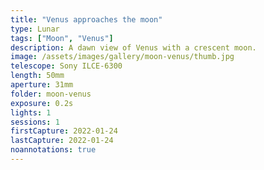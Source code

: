 ```yaml
---
title: "Venus approaches the moon"
type: Lunar
tags: ["Moon", "Venus"]
description: A dawn view of Venus with a crescent moon.
image: /assets/images/gallery/moon-venus/thumb.jpg
telescope: Sony ILCE-6300
length: 50mm
aperture: 31mm
folder: moon-venus
exposure: 0.2s
lights: 1
sessions: 1
firstCapture: 2022-01-24 
lastCapture: 2022-01-24
noannotations: true
---
```

